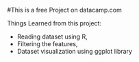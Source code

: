 #This is a free Project on datacamp.com

Things Learned from this project:
- Reading dataset using R,
- Filtering the features, 
- Dataset visualization using ggplot library
